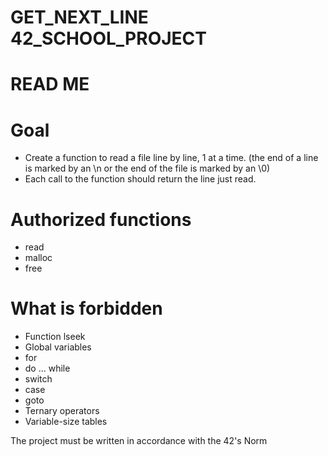 # GET_NEXT_LINE 42_SCHOOL_PROJECT

# READ ME

# Goal
  - Create a function to read a file line by line, 1 at a time.
    (the end of a line is marked by an \n or the end of the file is marked by an \0)
  - Each call to the function should return the line just read.

# Authorized functions
  - read
  - malloc
  - free

# What is forbidden
  - Function lseek
  - Global variables
  - for
  - do ... while
  - switch
  - case
  - goto
  - Ternary operators
  - Variable-size tables

The project must be written in accordance with the 42's Norm
